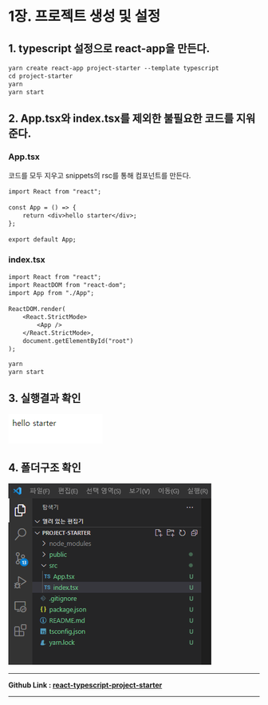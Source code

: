 # 1장. 프로젝트 생성 및 설정

## 1. typescript 설정으로 react-app을 만든다.

```
yarn create react-app project-starter --template typescript
cd project-starter
yarn
yarn start
```

## 2. App.tsx와 index.tsx를 제외한 불필요한 코드를 지워준다.

### App.tsx

코드를 모두 지우고 snippets의 rsc를 통해 컴포넌트를 만든다.

```tsx
import React from "react";

const App = () => {
    return <div>hello starter</div>;
};

export default App;
```

### index.tsx

```tsx
import React from "react";
import ReactDOM from "react-dom";
import App from "./App";

ReactDOM.render(
    <React.StrictMode>
        <App />
    </React.StrictMode>,
    document.getElementById("root")
);
```

```
yarn
yarn start
```

## 3. 실행결과 확인

![running_result](./01_result.png)

## 4. 폴더구조 확인

![folder_structure](./01_structure.png)

---

<b>Github Link : [react-typescript-project-starter](https://github.com/seungjae-yu/react-typescript-project-starter)</b>

---
